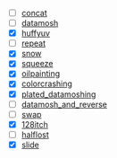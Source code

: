 <!-- -*- mode: gfm -*- -->
* [ ] [concat](https://github.com/ucnv/aviglitch-utils/blob/master/bin/concat.rb)
* [ ] [datamosh](https://github.com/ucnv/aviglitch-utils/blob/master/bin/datamosh.rb)
* [x] [huffyuv](https://github.com/ucnv/aviglitch-utils/blob/master/bin/huffyuv.rb)
* [ ] [repeat](https://github.com/ucnv/aviglitch-utils/blob/master/bin/repeat.rb)
* [x] [snow](https://github.com/ucnv/aviglitch-utils/blob/master/bin/snow.rb)
* [x] [squeeze](https://github.com/ucnv/aviglitch-utils/blob/master/bin/squeeze.rb)
* [x] [oilpainting](https://gist.github.com/ucnv/586209)
* [x] [colorcrashing](https://gist.github.com/ucnv/466869)
* [x] [plated_datamoshing](https://gist.github.com/ucnv/772097)
* [ ] [datamosh_and_reverse](https://gist.github.com/ucnv/475617)
* [ ] [swap](https://gist.github.com/ucnv/164292)
* [x] [128itch](https://gist.github.com/ucnv/159979)
* [ ] [halflost](https://gist.github.com/ucnv/159977)
* [x] [slide](https://gist.github.com/ucnv/159976)
<!-- * [ ] [kuboyurika](https://gist.github.com/ucnv/561370) -->
